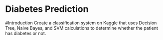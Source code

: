 # Diabetes Prediction

#Introduction
Create a classification system on Kaggle that uses Decision Tree, Naive Bayes, and SVM calculations to determine whether the patient has diabetes or not.



